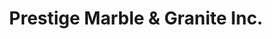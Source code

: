 ---
title: "Prestige Marble & Granite Inc."
url: /emmaus/prestige-marble-und-granite-inc/
shop: Fliesen
---